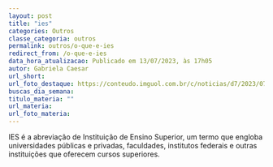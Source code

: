 ```yaml
---
layout: post
title: "ies"
categories: Outros
classe_categoria: outros
permalink: outros/o-que-e-ies
redirect_from: /o-que-e-ies
data_hora_atualizacao: Publicado em 13/07/2023, às 17h05
autor: Gabriela Caesar
url_short: 
url_foto_destaque: https://conteudo.imguol.com.br/c/noticias/d7/2023/07/06/tela-de-celular-com-o-app-threads-da-meta-1688648748382_v2_900x506.jpg
buscas_dia_semana: 
titulo_materia: ""
url_materia: 
url_foto_materia: 
---
```

IES é a abreviação de Instituição de Ensino Superior, um termo que engloba universidades públicas e privadas, faculdades, institutos federais e outras instituições que oferecem cursos superiores.

